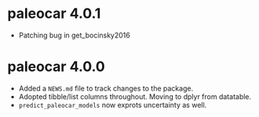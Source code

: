 # paleocar 4.0.1

* Patching bug in get_bocinsky2016

# paleocar 4.0.0

* Added a `NEWS.md` file to track changes to the package.
* Adopted tibble/list columns throughout. Moving to dplyr from datatable.
* `predict_paleocar_models` now exprots uncertainty as well.

